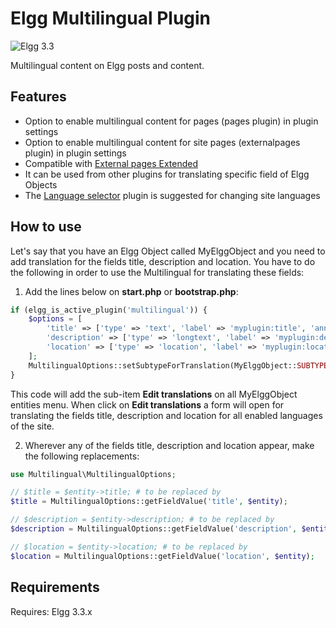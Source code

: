 # Elgg Multilingual Plugin

![Elgg 3.3](https://img.shields.io/badge/Elgg-3.3-orange.svg?style=flat-square)

Multilingual content on Elgg posts and content.

## Features

- Option to enable multilingual content for pages (pages plugin) in plugin settings
- Option to enable multilingual content for site pages (externalpages plugin) in plugin settings
- Compatible with [External pages Extended](https://github.com/nlybe/Elgg-externalpages_extended)
- It can be used from other plugins for translating specific field of Elgg Objects
- The [Language selector](https://github.com/ColdTrick/language_selector) plugin is suggested for changing site languages

## How to use

Let's say that you have an Elgg Object called MyElggObject and you need to add translation for the fields title, description and location. You have to do the following in order to use the Multilingual for translating these fields:

1. Add the lines below on **start.php** or **bootstrap.php**:

```php
if (elgg_is_active_plugin('multilingual')) {
    $options = [
        'title' => ['type' => 'text', 'label' => 'myplugin:title', 'annotate' => false],
        'description' => ['type' => 'longtext', 'label' => 'myplugin:description', 'annotate' => false],
        'location' => ['type' => 'location', 'label' => 'myplugin:location', 'annotate' => false],
    ];
    MultilingualOptions::setSubtypeForTranslation(MyElggObject::SUBTYPE, $options);
}
```

This code will add the sub-item **Edit translations** on all MyElggObject entities menu. When click on **Edit translations** a form will open for translating
the fields title, description and location for all enabled languages of the site.

2. Wherever any of the fields title, description and location appear, make the following replacements:

```php
use Multilingual\MultilingualOptions;

// $title = $entity->title; # to be replaced by
$title = MultilingualOptions::getFieldValue('title', $entity);

// $description = $entity->description; # to be replaced by
$description = MultilingualOptions::getFieldValue('description', $entity);

// $location = $entity->location; # to be replaced by
$location = MultilingualOptions::getFieldValue('location', $entity);
```

## Requirements

Requires: Elgg 3.3.x
